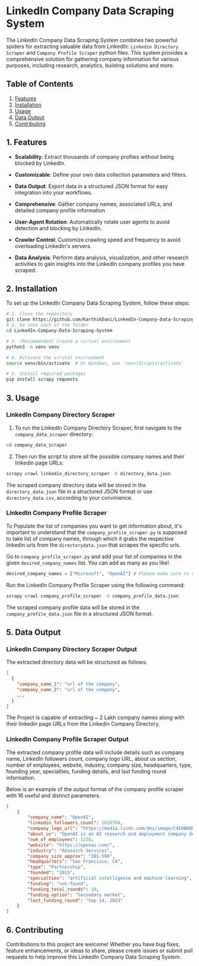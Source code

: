 # LinkedIn Company Data Scraping System

The LinkedIn Company Data Scraping System combines two powerful spiders for extracting valuable data from LinkedIn: `Linkedin Directory Scraper` and `Company Profile Scraper` python files. 
This system provides a comprehensive solution for gathering company information for various purposes, including research, analytics, building solutions and more.

## Table of Contents

1. [Features](#1-features)
2. [Installation](#2-installation)
3. [Usage](#4-usage)
4. [Data Output](#5-data-output)
5. [Contributing](#7-contributing)

## 1. Features

- **Scalability**: Extract thousands of company profiles without being blocked by LinkedIn.
- **Customizable**: Define your own data collection parameters and filters.
- **Data Output**: Export data in a structured JSON format for easy integration into your workflows.
- **Comprehensive**: Gather company names, associated URLs, and detailed company profile information

- **User-Agent Rotation**: Automatically rotate user agents to avoid detection and blocking by LinkedIn.
- **Crawler Control**: Customize crawling speed and frequency to avoid overloading LinkedIn's servers.
- **Data Analysis**: Perform data analysis, visualization, and other research activities to gain insights into the LinkedIn company profiles you have scraped.

## 2. Installation

To set up the LinkedIn Company Data Scraping System, follow these steps:

```bash
# 1. Clone the repository
git clone https://github.com/KarthikDani/LinkedIn-Company-Data-Scraping-System.git
# 2. Go into each of the folder
cd LinkedIn-Company-Data-Scraping-System

# 3. (Recommended) Create a virtual environment
python3 -m venv venv

# 4. Activate the virutal environment
source venv/bin/activate  # On Windows, use `venv\Scripts\activate`

# 5. Install required packages
pip install scrapy requests
```

## 3. Usage

### LinkedIn Company Directory Scraper

1. To run the LinkedIn Company Directory Scraper, first navigate to the `company_data_scraper` directory:
```bash
cd company_data_scraper
```
2. Then run the script to store all the possible company names and their linkedin page URLs:
```bash
scrapy crawl linkedin_directory_scraper -O directory_data.json
```

The scraped company directory data will be stored in the `directory_data.json` file in a structured JSON format or use `directory_data.csv`, according to your convinience.

### LinkedIn Company Profile Scraper

To Populate the list of companies you want to get information about, it's important to understand that the `company_profile_scraper.py` is supposed to take list of company names, through which it grabs the respective linkedin urls from the `directorydata.json` that scrapes the specific urls.

Go to `company_profile_scraper.py` and add your list of companies in the given `desired_company_names` list. You can add as many as you like!

```python
desired_company_names = ["Microsoft", "OpenAI"] # Please make sure to check the spellings of the names given
```

Run the LinkedIn Company Profile Scraper using the following command:

```bash
scrapy crawl company_profile_scraper -O company_profile_data.json
```

The scraped company profile data will be stored in the `company_profile_data.json` file in a structured JSON format.

## 5. Data Output

### LinkedIn Company Directory Scraper Output

The extracted directory data will be structured as follows:

```json
[
  {
    "company_name_1": "url of the company",
    "company_name_2": "url of the company",
    ...
  }
]
```
The Project is capable of extracting ~ 2 Lakh company names along with their linkedin page URLs from the Linkedin Company Directory.

### LinkedIn Company Profile Scraper Output

The extracted company profile data will include details such as company name, LinkedIn followers count, company logo URL, about us section, number of employees, website, industry, company size, headquarters, type, founding year, specialties, funding details, and last funding round information.

Below is an example of the output format of the company profile scraper with 16 useful and distinct parameters.

```json
[
    {
        "company_name": "OpenAI",
        "linkedin_followers_count": 2610704,
        "company_logo_url": "https://media.licdn.com/dms/image/C4E0BAQG0lRhNgYJCXw/company-logo_200_200/0/1678382029586?e=2147483647&v=beta&t=ixFAwvTgLyU99x2ihJEGBuy0T-Mp6lenxo_fDUJP3vY",
        "about_us": "OpenAI is an AI research and deployment company dedicated to ensuring that general-purpose artificial intelligence benefits all of humanity. AI is an extremely powerful tool that must be created with safety and human needs at its core. OpenAI is dedicated to putting that alignment of interests first — ahead of profit.\n\nTo achieve our mission, we must encompass and value the many different perspectives, voices, and experiences that form the full spectrum of humanity. Our investment in diversity, equity, and inclusion is ongoing, executed through a wide range of initiatives, and championed and supported by leadership.\n\nAt OpenAI, we believe artificial intelligence has the potential to help people solve immense global challenges, and we want the upside of AI to be widely shared. Join us in shaping the future of technology.",
        "num_of_employees": 1230,
        "website": "https://openai.com/",
        "industry": "Research Services",
        "company_size_approx": "201-500",
        "headquarters": "San Francisco, CA",
        "type": "Partnership",
        "founded": "2015",
        "specialties": "artificial intelligence and machine learning",
        "funding": "not-found",
        "funding_total_rounds": 10,
        "funding_option": "Secondary market",
        "last_funding_round": "Sep 14, 2023"
    }
]

```

## 6. Contributing

Contributions to this project are welcome! Whether you have bug fixes, feature enhancements, or ideas to share, please create issues or submit pull requests to help improve this LinkedIn Company Data Scraping System.
